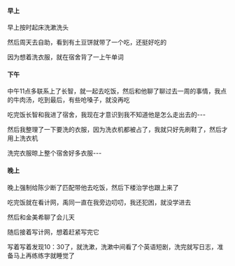#### 早上

早上按时起床洗漱洗头

然后周天去自助，看到有土豆饼就带了一个吃，还挺好吃的

因为想着洗衣服，就在宿舍背了一上午单词

#### 下午

中午11点多联系上了长智，就一起去吃饭，然后和他聊了聊过去一周的事情，我点的牛肉汤，吃到最后，有些呛嗓子，就没再吃

吃完饭长智和我进了宿舍，我现在才意识到我不知道他是怎么走出去的---

然后我整理了一下要洗的衣服，因为洗衣机都被占了，我就只好先刷鞋了，然后才用上洗衣机

洗完衣服晾上整个宿舍好多衣服---

#### 晚上

晚上强制给陈少断了匹配带他去吃饭，然后下楼治学也跟上来了

吃完饭就在看计网，禹同一直在我旁边叨叨，我还犯困，就没学进去

然后和金美希聊了会儿天

随后接着写计网，想着赶紧写完它

写着写着发现10：30了，就洗漱，洗漱中间看了个英语短剧，洗完就写日志，准备马上再练练字就睡觉了